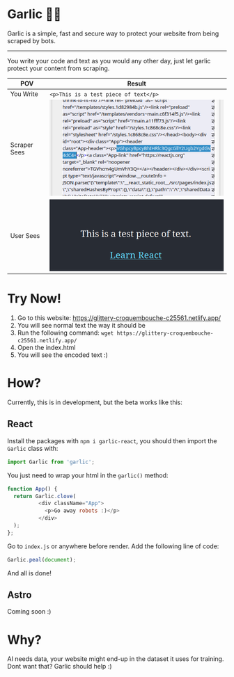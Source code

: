 # Garlic 🧄🧛

Garlic is a simple, fast and secure way to protect your website from being scraped by bots.


---

You write your code and text as you would any other day, just let garlic protect your content from scraping.

| POV          | Result                                |
|--------------|---------------------------------------|
| You Write    | `<p>This is a test piece of text</p>` |
| Scraper Sees | ![final](https://raw.githubusercontent.com/velocitatem/garlic/main/media/final.png)           |
| User Sees    | ![user](https://raw.githubusercontent.com/velocitatem/garlic/main/media/user.png)             |

# Try Now!

1. Go to this website: https://glittery-croquembouche-c25561.netlify.app/
2. You will see normal text the way it should be
3. Run the following command: `wget https://glittery-croquembouche-c25561.netlify.app/`
4. Open the index.html
5. You will see the encoded text :)



# How?
Currently, this is in development, but the beta works like this:

## React

Install the packages with `npm i garlic-react`, you should then import the `Garlic` class with:

```js
import Garlic from 'garlic';
```

You just need to wrap your html in the `garlic()` method:

```js
function App() {
  return Garlic.clove(
          <div className="App">
            <p>Go away robots :)</p>
          </div>
  );
};
```

Go to `index.js` or anywhere before render. Add the following line of code:

```js
Garlic.peal(document);
```

And all is done!

## Astro
Coming soon :)

# Why?
AI needs data, your website might end-up in the dataset it uses for training. Dont want that? Garlic should help :)
